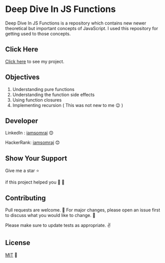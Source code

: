 # Deep Dive In JS Functions
Deep Dive In JS Functions is a repository which contains new newer theoretical but important concepts of JavaScript. I used this repository for  getting used to those concepts.

## Click Here

[Click here](https://iamsomraj.github.io/Deep-Dive-In-JS-Functions/index.html) to see my project.

## Objectives

1. Understanding pure functions
2. Understanding the function side effects
3. Using function closures 
4. Implementing recursion ( This was not new to me 😉 )

## Developer

LinkedIn : [iamsomraj](https://www.linkedin.com/in/iamsomraj/) 😊

HackerRank: [iamsomraj](https://www.hackerrank.com/iamsomraj?hr_r=1) 😊

## Show Your Support

Give me a star ⭐

if this project helped you 👦 👧

## Contributing

Pull requests are welcome. 🤝 For major changes, please open an issue first to discuss what you would like to change. 🙏

Please make sure to update tests as appropriate. ✌

## License

[MIT](https://choosealicense.com/licenses/mit/) 📰